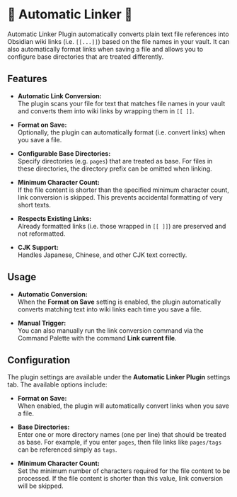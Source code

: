 # 🤖 Automatic Linker 🔗

Automatic Linker Plugin automatically converts plain text file references into Obsidian wiki links (i.e. `[[...]]`) based on the file names in your vault. It can also automatically format links when saving a file and allows you to configure base directories that are treated differently.

## Features

- **Automatic Link Conversion:**  
  The plugin scans your file for text that matches file names in your vault and converts them into wiki links by wrapping them in `[[ ]]`.

- **Format on Save:**  
  Optionally, the plugin can automatically format (i.e. convert links) when you save a file.

- **Configurable Base Directories:**  
  Specify directories (e.g. `pages`) that are treated as base. For files in these directories, the directory prefix can be omitted when linking.

- **Minimum Character Count:**  
  If the file content is shorter than the specified minimum character count, link conversion is skipped. This prevents accidental formatting of very short texts.

- **Respects Existing Links:**  
  Already formatted links (i.e. those wrapped in `[[ ]]`) are preserved and not reformatted.

- **CJK Support:**  
  Handles Japanese, Chinese, and other CJK text correctly.

## Usage

- **Automatic Conversion:**  
  When the **Format on Save** setting is enabled, the plugin automatically converts matching text into wiki links each time you save a file.

- **Manual Trigger:**  
  You can also manually run the link conversion command via the Command Palette with the command **Link current file**.

## Configuration

The plugin settings are available under the **Automatic Linker Plugin** settings tab. The available options include:

- **Format on Save:**  
  When enabled, the plugin will automatically convert links when you save a file.

- **Base Directories:**  
  Enter one or more directory names (one per line) that should be treated as base. For example, if you enter `pages`, then file links like `pages/tags` can be referenced simply as `tags`.

- **Minimum Character Count:**  
  Set the minimum number of characters required for the file content to be processed. If the file content is shorter than this value, link conversion will be skipped.

